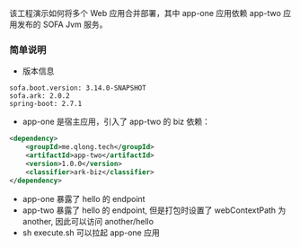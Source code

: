 该工程演示如何将多个 Web 应用合并部署，其中 app-one 应用依赖 app-two 应用发布的 SOFA Jvm 服务。

### 简单说明

+ 版本信息
```
sofa.boot.version: 3.14.0-SNAPSHOT
sofa.ark: 2.0.2
spring-boot: 2.7.1
```
+ app-one 是宿主应用，引入了 app-two 的 biz 依赖：
```xml
<dependency>
    <groupId>me.qlong.tech</groupId>
    <artifactId>app-two</artifactId>
    <version>1.0.0</version>
    <classifier>ark-biz</classifier>
</dependency>
```

+ app-one 暴露了 hello 的 endpoint
+ app-two 暴露了 hello 的 endpoint, 但是打包时设置了 webContextPath 为 another, 因此可以访问 another/hello
+ sh execute.sh 可以拉起 app-one 应用
